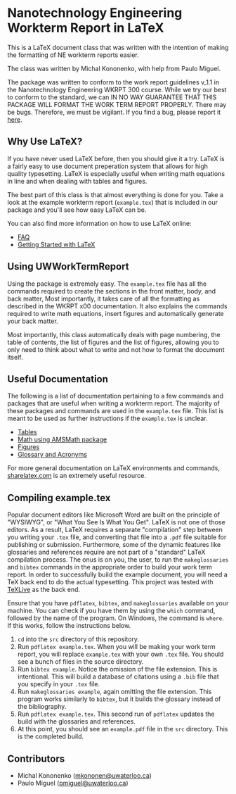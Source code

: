 # Nanotechnology Engineering Workterm Report in LaTeX

This is a LaTeX document class that was written with the intention of making the formatting of NE workterm reports easier.

The class was written by Michal Kononenko, with help from Paulo Miguel.

The package was written to conform to the work report guidelines v_1.1 in the Nanotechnology Engineering WKRPT 300 course. While we try our best to conform to the standard, we can IN NO WAY GUARANTEE THAT THIS PACKAGE WILL FORMAT THE WORK TERM REPORT PROPERLY. There may be bugs. Therefore, we must be vigilant. If you find a bug, please report it [here](https://github.com/MichalKononenko/UWWorkTermReport/issues/new).

## Why Use LaTeX?

If you have never used LaTeX before, then you should give it a try. LaTeX is a fairly easy to use document preperation system that allows for high quality typesetting. LaTeX is especially useful when writing math equations in line and when dealing with tables and figures.

The best part of this class is that almost everything is done for you. Take a look at the example workterm report (```example.tex```) that is included in our package and you'll see how easy LaTeX can be.

You can also find more information on how to use LaTeX online:

* [FAQ][1]
* [Getting Started with LaTeX][2]

[1]: http://faq.tug.org
[2]: http://www.tug.org/begin.html

## Using UWWorkTermReport

Using the package is extremely easy. The ```example.tex``` file has all the commands required to create the sections in the front matter, body, and back matter, Most importantly, it takes care of all the formatting as described in the WKRPT x00 documentation. It also explains the commands required to write math equations, insert figures and automatically generate your back matter.

Most importantly, this class automatically deals with page numbering, the table of contents, the list of figures and the list of figures, allowing you to only need to think about what to write and not how to format the document itself.

## Useful Documentation

The following is a list of documentation pertaining to a few commands and packages that are useful when writing a workterm report. The majority of these packages and commands are used in the ```example.tex``` file. This list is meant to be used as further instructions if the ```example.tex``` is unclear.

* [Tables][3]
* [Math using AMSMath package][4]
* [Figures][5]
* [Glossary and Acronyms][6]

[3]: https://www.sharelatex.com/learn/Tables
[4]: http://bit.ly/1SOkDHR
[5]: https://www.sharelatex.com/learn/Positioning_of_Figures
[6]: https://www.sharelatex.com/learn/Glossaries

For more general documentation on LaTeX environments and commands, [sharelatex.com][7] is an extremely useful resource.

[7]: https://www.sharelatex.com/


## Compiling example.tex

Popular document editors like Microsoft Word are built on the principle of "WYSIWYG", or "What You See Is What You Get". LaTeX is not one of those editors. As a result, LaTeX requires a separate "compilation" step between you writing your ```.tex``` file, and converting that file into a ```.pdf``` file suitable for publishing or submission. Furthermore, some of the dynamic features like glossaries and references require are not part of a "standard" LaTeX compilation process. The onus is on you, the user, to run the ```makeglossaries``` and ```bibtex``` commands in the appropriate order to build your work term report.
In order to successfully build the example document, you will need a TeX back end to do the actual typesetting. This project was tested with [TeXLive][8] as the back end.

[8]: https://www.tug.org/texlive/

Ensure that you have ```pdflatex```, ```bibtex```, and ```makeglossaries``` available on your machine. You can check if you have them by using the ```which``` command, followed by the name of the program. On Windows, the command is ```where```. If this works, follow the instructions below.

1. ```cd``` into the ```src``` directory of this repository.
2. Run ```pdflatex example.tex```. When you will be making your work term report, you will replace ```example.tex``` with your own ```.tex``` file. You should see a bunch of files in the source directory.
3. Run ```bibtex example```. Notice the omission of the file extension. This is intentional. This will build a database of citations using a ```.bib``` file that you specify in your ```.tex``` file.
4. Run ```makeglossaries example```, again omitting the file extension. This program works similarly to ```bibtex```, but it builds the glossary instead of the bibliography.
5. Run ```pdflatex example.tex```. This second run of ```pdflatex``` updates the build with the glossaries and references.
6. At this point, you should see an ```example.pdf``` file in the ```src``` directory. This is the completed build.

## Contributors

* Michal Kononenko (mkononen@uwaterloo.ca)
* Paulo Miguel (pmiguel@uwaterloo.ca)
